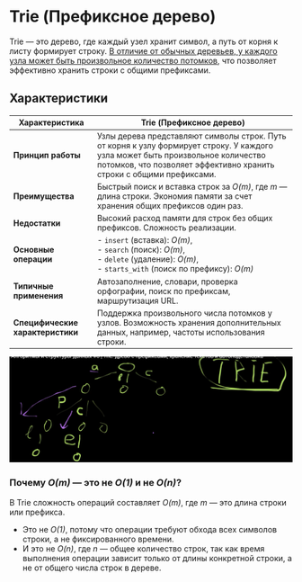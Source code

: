# Trie (Префиксное дерево)

Trie — это дерево, где каждый узел хранит символ, а путь от корня к листу формирует строку. <u>В отличие от обычных деревьев, у каждого узла может быть произвольное количество потомков</u>, что позволяет эффективно хранить строки с общими префиксами.

## Характеристики


| Характеристика                     | Trie (Префиксное дерево)                                                                                                                                                                                |
|------------------------------------|---------------------------------------------------------------------------------------------------------------------------------------------------------------------------------------------------------|
| **Принцип работы**                 | Узлы дерева представляют символы строк. Путь от корня к узлу формирует строку. У каждого узла может быть произвольное количество потомков, что позволяет эффективно хранить строки с общими префиксами. |
| **Преимущества**                   | Быстрый поиск и вставка строк за *O(m)*, где *m* — длина строки. Экономия памяти за счет хранения общих префиксов один раз.                                                                             |
| **Недостатки**                     | Высокий расход памяти для строк без общих префиксов. Сложность реализации.                                                                                                                              |
| **Основные операции**              | - `insert` (вставка): *O(m)*,<br/> - `search` (поиск): *O(m)*,<br/> - `delete` (удаление): *O(m)*,<br/> - `starts_with` (поиск по префиксу): *O(m)*                                                     |
| **Типичные применения**            | Автозаполнение, словари, проверка орфографии, поиск по префиксам, маршрутизация URL.                                                                                                                    |
| **Специфические характеристики**   | Поддержка произвольного числа потомков у узлов. Возможность хранения дополнительных данных, например, частоты использования строки.                                                                     |

![img.png](imgs/img7.png)


### Почему *O(m)* — это не *O(1)* и не *O(n)*?

В Trie сложность операций составляет *O(m)*, где *m* — это длина строки или префикса.
- Это не *O(1)*, потому что операции требуют обхода всех символов строки, а не фиксированного времени.
- И это не *O(n)*, где *n* — общее количество строк, так как время выполнения операции зависит только от длины конкретной строки, а не от общего числа строк в дереве.

